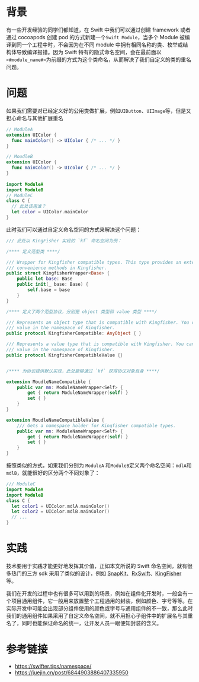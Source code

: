 # 背景

有一些开发经验的同学们都知道，在 Swift 中我们可以通过创建 framework 或者通过 cocoapods 创建 pod 的方式新建一个`Swift Module`，当多个 Module 被编译到同一个工程中时，不会因为在不同 module 中拥有相同名称的类、枚举或结构体导致编译报错。因为 Swift 特有的隐式命名空间，会在最前面以`<#module_name#>`为前缀的方式为这个类命名，从而解决了我们自定义的类的重名问题。

# 问题

如果我们需要对已经定义好的公用类做扩展，例如`UIButton`、`UIImage`等，但是又担心命名与其他扩展重名

```Swift
// ModuleA
extension UIColor {
  func mainColor() -> UIColor { /* ... */ }
}

// MoudleB
extension UIColor {
  func mainColor() -> UIcolor { /* ... */ }
}
  
import ModuleA
import ModuleB
// ModuleC
class C {
  // 此处该用谁？
  let color = UIColor.mainColor
}
```

此时我们可以通过自定义命名空间的方式来解决这个问题：

```swift
/// 此处以 KingFisher 实现的 `kf` 命名空间为例：

/**** 定义范型类 ****/

/// Wrapper for Kingfisher compatible types. This type provides an extension point for
/// convenience methods in Kingfisher.
public struct KingfisherWrapper<Base> {
    public let base: Base
    public init(_ base: Base) {
        self.base = base
    }
}

/**** 定义了两个范型协议，分别是 object 类型和 value 类型 ****/

/// Represents an object type that is compatible with Kingfisher. You can use `kf` property to get a
/// value in the namespace of Kingfisher.
public protocol KingfisherCompatible: AnyObject { }

/// Represents a value type that is compatible with Kingfisher. You can use `kf` property to get a
/// value in the namespace of Kingfisher.
public protocol KingfisherCompatibleValue {}


/**** 为协议提供默认实现，此处能够通过 `kf` 获得协议对象自身 ****/

extension MoudleNameCompatible {
    public var mn: ModuleNameWrapper<Self> {
        get { return ModuleNameWrapper(self) }
        set { }
    }
}

extension MoudleNameCompatibleValue {
    /// Gets a namespace holder for Kingfisher compatible types.
    public var mn: ModuleNameWrapper<Self> {
        get { return ModuleNameWrapper(self) }
        set { }
    }
}
```

按照类似的方式，如果我们分别为 `ModuleA` 和`ModuleB`定义两个命名空间：`mdlA`和`mdlB`，就能很好的区分两个不同对象了：

```swift
/// ModuleC
import ModuleA
import ModuleB
class C {
  let color1 = UIColor.mdlA.mainColor()
  let color2 = UIColor.mdlB.mainColor()
  // ...
}
```

# 实践

技术要用于实践才能更好地发挥其价值，正如本文所说的 Swift 命名空间，就有很多热门的三方 sdk 采用了类似的设计，例如 [SnapKit](https://github.com/SnapKit/SnapKit)、[RxSwift](https://github.com/ReactiveX/RxSwift)、[KingFisher](https://github.com/onevcat/Kingfisher) 等。

我们在开发的过程中也有很多可以用到的场景，例如在组件化开发时，一般会有一个项目通用组件，它一般用来放置整个工程通用的封装，例如颜色、字号等等。在实际开发中可能会出现部分组件使用的颜色或字号与通用组件的不一致，那么此时我们的通用组件如果采用了自定义命名空间，就不用担心子组件中的扩展名与其重名了，同时也能保证命名的统一，让开发人员一眼便知封装的含义。

# 参考链接

* https://swifter.tips/namespace/
* https://juejin.cn/post/6844903886407335950
